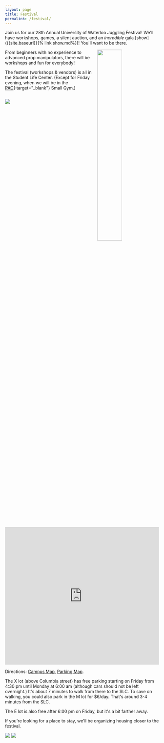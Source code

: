 ```yaml
---
layout: page
title: Festival
permalink: /festival/
---
```


Join us for our 28th Annual University of Waterloo Juggling Festival! We'll have workshops, games, a silent auction, and an _incredible_ gala [show]({{site.baseurl}}{% link show.md%})! You'll want to be there.

<img style="width:40%;float:right" src="../assets/noodles.jpg">

From beginners with no experience to advanced prop manipulators, there will be workshops and fun for everybody! 

The festival (workshops & vendors) is all in the Student Life Center. (Except for Friday evening, when we will be in the [PAC](https://goo.gl/maps/eQWgCLZ1NXTjcr6AA){:target="_blank"} Small Gym.) 

<img style="margin:1em 0 1em" src="{{site.baseurl}}/assets/workshop.jpg">

<iframe src="https://www.google.com/maps/embed?pb=!1m18!1m12!1m3!1d2895.4657844240724!2d-80.54754104945081!3d43.47174897206149!2m3!1f0!2f0!3f0!3m2!1i1024!2i768!4f13.1!3m3!1m2!1s0x882bf6aa22c64d8b%3A0x6a103714f7b2accf!2sStudent%20Life%20Centre!5e0!3m2!1sen!2sca!4v1576512607099!5m2!1sen!2sca" width="100%" height="450" frameborder="0" style="border:0;" allowfullscreen=""></iframe>

Directions: [Campus Map](https://uwaterloo.ca/map/), [Parking Map](https://uwaterloo.ca/map/pdf/map_colour.pdf).

The X lot (above Columbia street) has free parking starting on Friday from 4:30 pm until Monday at 6:00 am (although cars should not be left overnight.) It's about 7 minutes to walk from there to the SLC. To save on walking, you could also park in the M lot for $6/day. That's around 3-4 minutes from the SLC.

The E lot is also free after 6:00 pm on Friday, but it's a bit farther away.

If you're looking for a place to stay, we'll be organizing housing closer to the festival.



<img src="{{site.baseurl}}/assets/volleyclub_full.jpg">
<img src="{{site.baseurl}}/assets/5ball.jpg">